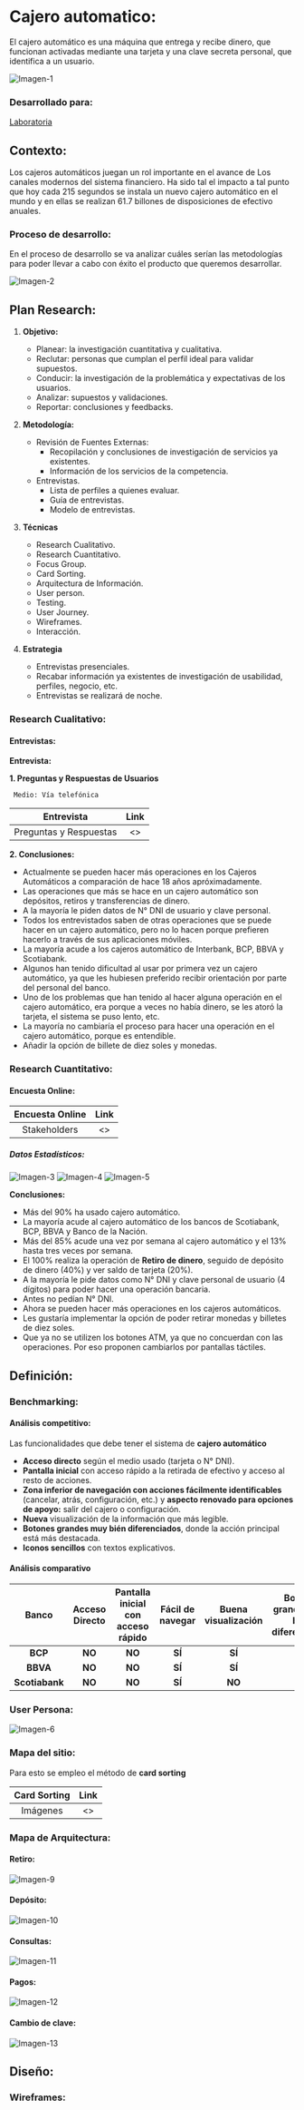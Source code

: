 # Cajero automatico:

El cajero automático es una máquina que entrega y recibe dinero, que funcionan activadas mediante una tarjeta y una clave secreta personal, que identifica a un usuario.

![Imagen-1]()

### Desarrollado para:

[Laboratoria](http://www.laboratoria.la/)

## Contexto:
Los cajeros automáticos juegan un rol importante en el avance de Los canales modernos del sistema financiero. Ha sido tal el impacto a tal punto que hoy cada 215 segundos se instala un nuevo cajero automático en el mundo y en ellas se realizan 61.7 billones de disposiciones de efectivo anuales.

### Proceso de desarrollo:

En el proceso de desarrollo se va analizar cuáles serían las metodologías para poder llevar a cabo con éxito el producto que queremos desarrollar.

![Imagen-2](assets/img/image-2.png)


## Plan Research:

1. **Objetivo:**

   * Planear: la investigación cuantitativa y cualitativa.
   * Reclutar: personas que cumplan el perfil ideal para validar supuestos.
   * Conducir: la investigación de la problemática y expectativas de los usuarios.
   * Analizar: supuestos y validaciones.
   * Reportar: conclusiones y feedbacks.


2. **Metodología:**

   * Revisión de Fuentes Externas:
     - Recopilación y conclusiones de investigación de servicios ya existentes.
     - Información de los servicios de la competencia.
   * Entrevistas.
     - Lista de perfiles a quienes evaluar.
     - Guía de entrevistas.
     - Modelo de entrevistas.

3. **Técnicas**
   * Research Cualitativo.
   * Research Cuantitativo.
   * Focus Group.
   * Card Sorting.
   * Arquitectura de Información.
   * User person.
   * Testing.
   * User Journey.
   * Wireframes.
   * Interacción.

4. **Estrategia**

   * Entrevistas presenciales.
   * Recabar información ya existentes de investigación de usabilidad, perfiles, negocio, etc.
   * Entrevistas se realizará de noche.

### Research Cualitativo:

#### Entrevistas:

**Entrevista:**

**1. Preguntas y Respuestas de Usuarios**

     Medio: Vía telefónica

| Entrevista | Link |
|:----------:|:----:|
| Preguntas y Respuestas | <> |


**2. Conclusiones:**

* Actualmente se pueden hacer más operaciones en los Cajeros Automáticos a comparación de hace 18 años apróximadamente.
* Las operaciones que más se hace en un cajero automático son depósitos, retiros y transferencias de dinero.
* A la mayoría le piden datos de N° DNI de usuario y clave personal.
* Todos los entrevistados saben de otras operaciones que se puede hacer en un cajero automático, pero no lo hacen porque prefieren hacerlo a través de sus aplicaciones móviles.
* La mayoría acude a los cajeros automático de Interbank, BCP, BBVA y Scotiabank.
* Algunos han tenido dificultad al usar por primera vez un cajero automático, ya que les hubiesen preferido recibir orientación por parte del personal del banco.
* Uno de los problemas que han tenido al hacer alguna operación en el cajero automático, era porque a veces no había dinero, se les atoró la tarjeta, el sistema se puso lento, etc.
* La mayoría no cambiaría el proceso para hacer una operación en el cajero automático, porque es entendible.
* Añadir la opción de billete de diez soles y monedas.


### Research Cuantitativo:

#### Encuesta Online:

| Encuesta Online | Link |
|:---------------:|:----:|
| Stakeholders | <> |

##### Datos Estadísticos:

![Imagen-3]()
![Imagen-4]()
![Imagen-5]()

**Conclusiones:**

* Más del 90% ha usado cajero automático.
* La mayoría acude al cajero automático de los bancos de Scotiabank, BCP, BBVA y Banco de la Nación.
* Más del 85% acude una vez por semana al cajero automático y el 13% hasta tres veces por semana.
* El 100% realiza la operación de **Retiro de dinero**, seguido de depósito de dinero (40%) y ver saldo de tarjeta (20%).
* A la mayoría le pide datos como N° DNI y clave personal de usuario (4 dígitos) para poder hacer una operación bancaria.
* Antes no pedían N° DNI.
* Ahora se pueden hacer más operaciones en los cajeros automáticos.
* Les gustaría implementar la opción de poder retirar monedas y billetes de diez soles.
* Que ya no se utilizen los botones ATM, ya que no concuerdan con las operaciones. Por eso proponen cambiarlos por pantallas táctiles.

## Definición:

### Benchmarking:

#### Análisis competitivo:

Las funcionalidades que debe tener el sistema de **cajero automático**

* **Acceso directo** según el medio usado (tarjeta o N° DNI).
* **Pantalla inicial** con acceso rápido a la retirada de efectivo y acceso al resto de acciones.
* **Zona inferior de navegación con acciones fácilmente identificables** (cancelar, atrás, configuración, etc.) y **aspecto renovado para opciones de apoyo:** salir del cajero o configuración.
* **Nueva** visualización de la información que más legible.
* **Botones grandes muy bién diferenciados**, donde la acción principal está más destacada.
* **Iconos sencillos** con textos explicativos.


#### Análisis comparativo


| Banco | Acceso Directo| Pantalla inicial con acceso rápido| Fácil de navegar | Buena visualización | Botones grandes muy bién diferenciados | Iconos sencillos |
|:-----:|:-------------:|:---------------------------------:|:----------------:|:-------------------:|:--------------------------------------:|:----------------:|
|**BCP**|**NO**|**NO**|**SÍ**|**SÍ**|**NO**|**NO**|
|**BBVA**|**NO**|**NO**|**SÍ**|**SÍ**|**NO**|**NO**|
|**Scotiabank**|**NO**|**NO**|**SÍ**|**NO**|**NO**|**NO**|


### User Persona:

![Imagen-6]()


### Mapa del sitio:

Para esto se empleo el método de **card sorting**

| Card Sorting | Link |
|:----------:|:----:|
| Imágenes| <> |


### Mapa de Arquitectura:

#### Retiro:

![Imagen-9](assets/img/Retiros.png)

#### Depósito:

![Imagen-10](assets/img/Depositos.png)

#### Consultas:

![Imagen-11](assets/img/Consultas.png)

#### Pagos:

![Imagen-12](assets/img/Pagos.png)

#### Cambio de clave:

![Imagen-13](assets/img/Cambio-de-contraseña.png)


## Diseño:

### Wireframes:
